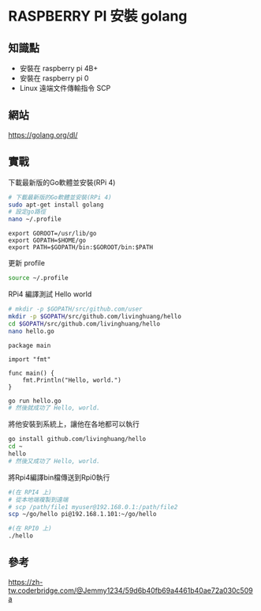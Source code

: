 # RASPBERRY PI 安裝 golang

## 知識點

* 安裝在 raspberry pi 4B+
* 安裝在 raspberry pi 0
* Linux 遠端文件傳輸指令 SCP

## 網站

<https://golang.org/dl/>

## 實戰

下載最新版的Go軟體並安裝(RPi 4)

```bash
# 下載最新版的Go軟體並安裝(RPi 4)
sudo apt-get install golang
# 設定go路徑
nano ~/.profile
```

```text
export GOROOT=/usr/lib/go
export GOPATH=$HOME/go
export PATH=$GOPATH/bin:$GOROOT/bin:$PATH
```

更新 profile

```bash
source ~/.profile
```

RPi4 編譯測試 Hello world

```bash
# mkdir -p $GOPATH/src/github.com/user
mkdir -p $GOPATH/src/github.com/livinghuang/hello
cd $GOPATH/src/github.com/livinghuang/hello
nano hello.go
```

```text
package main

import "fmt"

func main() {
    fmt.Println("Hello, world.")
}
```

```bash
go run hello.go
# 然後就成功了 Hello, world.
```

將他安裝到系統上，讓他在各地都可以執行

```bash
go install github.com/livinghuang/hello
cd ~
hello
# 然後又成功了 Hello, world.
```

將Rpi4編譯bin檔傳送到Rpi0執行

```bash
#(在 RPI4 上)
# 從本地端複製到遠端
# scp /path/file1 myuser@192.168.0.1:/path/file2
scp ~/go/hello pi@192.168.1.101:~/go/hello
```

```bash
#(在 RPI0 上)
./hello
```

## 參考

<https://zh-tw.coderbridge.com/@Jemmy1234/59d6b40fb69a4461b40ae72a030c509a>

